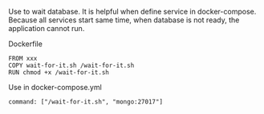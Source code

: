 Use to wait database. It is helpful when define service in docker-compose. Because all services start same time, when database is not ready, the application cannot run.

Dockerfile
```
FROM xxx
COPY wait-for-it.sh /wait-for-it.sh
RUN chmod +x /wait-for-it.sh
```

Use in docker-compose.yml
```
command: ["/wait-for-it.sh", "mongo:27017"]
```